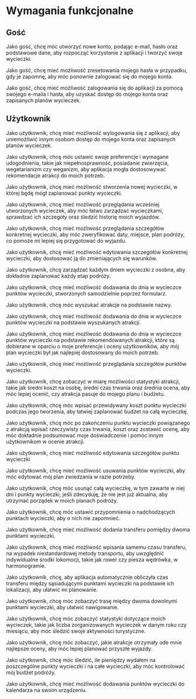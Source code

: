 # Wymagania funkcjonalne

## Gość

Jako gość, chcę móc utworzyć nowe konto, podając e-mail, hasło oraz podstawowe dane, aby rozpocząć korzystanie z aplikacji i tworzyć swoje wycieczki.

Jako gość, chcę mieć możliwość zresetowania mojego hasła w przypadku, gdy je zapomnę, aby móc ponownie zalogować się do mojego konta.

Jako gość, chcę mieć możliwość zalogowania się do aplikacji za pomocą swojego e-maila i hasła, aby uzyskać dostęp do mojego konta oraz zapisanych planów wycieczek.

## Użytkownik

Jako użytkownik, chcę mieć możliwość wylogowania się z aplikacji, aby uniemożliwić innym osobom dostęp do mojego konta oraz zapisanych planów wycieczek.

Jako użytkownik, chcę móc ustawić swoje preferencje i wymagane udogodnienia, takie jak niepełnosprawność, posiadanie zwierzęcia, wegetarianizm czy weganizm, aby aplikacja mogła dostosowywać rekomendacje atrakcji do moich potrzeb.

Jako użytkownik, chcę mieć możliwość stworzenia nowej wycieczki, w której będę mógł zaplanować punkty wycieczki.

Jako użytkownik, chcę mieć możliwość przeglądania wcześniej utworzonych wycieczek, aby móc łatwo zarządzać wycieczkami, sprawdzać ich szczegóły oraz śledzić historię moich wyjazdów.

Jako użytkownik, chcę mieć możliwość przeglądania szczegółów konkretnej wycieczki, aby móc zweryfikować daty, miejsce, plan podróży, co pomoże mi lepiej się przygotować do wyjazdu.

Jako użytkownik, chcę mieć możliwość edytowania szczegółów konkretnej wycieczki, aby dostosować ją do zmieniających się warunków.

Jako użytkownik, chcę zarządzać każdym dniem wycieczki z osobna, aby dokładnie zaplanować każdy etap podróży.

Jako użytkownik, chcę mieć możliwość dodawania do dnia w wycieczce punktów wycieczki, stworzonych samodzielnie poprzez formularz.

Jako użytkownik, chcę móc wyszukać atrakcje na podstawie nazwy.

Jako użytkownik, chcę mieć możliwość dodawania do dnia w wycieczce punktów wycieczki na podstawie wyszukanych atrakcji.

Jako użytkownik, chcę mieć możliwość dodawania do dnia w wycieczce punktów wycieczki na podstawie rekomendowanych atrakcji, które są dobierane w oparciu o moje preferencje i oceny użytkowników, aby mój plan wycieczki był jak najlepiej dostosowany do moich potrzeb.

Jako użytkownik, chcę mieć możliwość przeglądania szczegółów punktów wycieczki.

Jako użytkownik, chcę zobaczyć w miarę możliwości statystyki atrakcji, takie jak średni koszt na osobę, średni czas trwania oraz średnia ocena, aby móc lepiej ocenić, czy atrakcja pasuje do mojego planu i budżetu.

Jako użytkownik, chcę móc wpisać przewidywany koszt punktu wycieczki podczas jego tworzenia, aby łatwiej zaplanować budżet na całą wycieczkę.

Jako użytkownik, chcę móc po zakończeniu punktu wycieczki powiązanego z atrakcją wpisać rzeczywisty czas trwania, koszt oraz zostawić ocenę, aby móc dokładnie podsumować moje doświadczenie i pomóc innym użytkownikom w ocenie atrakcji.

Jako użytkownik, chcę mieć możliwość edytowania szczegółów punktu wycieczki

Jako użytkownik, chcę mieć możliwość usuwania punktów wycieczki, aby móc edytować mój plan zwiedzania w razie potrzeby.

Jako użytkownik, chcę móc usunąć całą wycieczkę, w tym zawarte w niej dni i punkty wycieczki, jeśli zdecyduję, że nie jest już aktualna, aby utrzymać porządek w moich planach podróży.

Jako użytkownik, chcę móc ustawić przypomnienia o nadchodzących punktach wycieczki, aby o nich nie zapomnieć.

Jako użytkownik, chcę mieć możliwość dodania transferu pomiędzy dwoma punktami wycieczki.

Jako użytkownik, chcę mieć możliwość wpisania samemu czasu transferu, na wypadek niestandardowej metody transportu, aby uwzględnić indywidualne środki lokomocji, takie jak rower czy piesza wędrówka, w harmonogramie.

Jako użytkownik, chcę, aby aplikacja automatycznie obliczyła czas transferu między sąsiadującymi punktami wycieczki na podstawie ich lokalizacji, aby ułatwić mi planowanie.

Jako użytkownik, chcę móc zobaczyć trasę między dwoma dowolnymi punktami wycieczki, aby ułatwić nawigowanie.

Jako użytkownik, chcę móc zobaczyć statystyki dotyczące moich wycieczek, takie jak liczba zorganizowanych wycieczek w danym roku czy miesiącu, aby móc śledzić swoje aktywności turystyczne.

Jako użytkownik, chcę móc zobaczyć, jakie atrakcje otrzymały ode mnie najlepsze oceny, aby móc lepiej planować przyszłe wyjazdy.

Jako użytkownik, chcę móc śledzić, ile pieniędzy wydałem na poszczególne punkty wycieczki i na całe wycieczki, aby móc kontrolować mój budżet podróży.

Jako użytkownik, chcę mieć możliwość dodawania punktów wycieczki do kalendarza na swoim urządzeniu.
